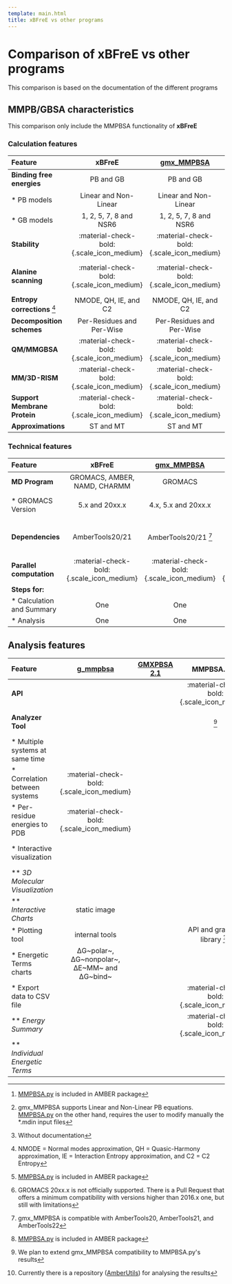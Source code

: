 ```yaml
---
template: main.html
title: xBFreE vs other programs
---
```


# Comparison of **xBFreE** vs other programs
This comparison is based on the documentation of the different programs

## MMPB/GBSA characteristics
This comparison only include the MMPBSA functionality of **xBFreE** 

### Calculation features
| Feature                      |                **xBFreE**                 |              [gmx_MMPBSA][3]              |              MMPBSA.py [^1]               |                 [g_mmpbsa][1]                  |  CaFe   |
|:-----------------------------|:-----------------------------------------:|:-----------------------------------------:|:-----------------------------------------:|:----------------------------------------------:|:-------:|
| **Binding free energies**    |                 PB and GB                 |                 PB and GB                 |                 PB and GB                 |                       PB                       |   PB    |
| * PB models                  |           Linear and Non-Linear           |           Linear and Non-Linear           |         Linear and Non-Linear[^0]         |                    pending                     | pending |
| * GB models                  |          1, 2, 5, 7, 8 and NSR6           |          1, 2, 5, 7, 8 and NSR6           |             1, 2, 5, 7 and 8              |                                                |         |
| **Stability**                | :material-check-bold:{.scale_icon_medium} | :material-check-bold:{.scale_icon_medium} | :material-check-bold:{.scale_icon_medium} |                                                | pending |
| **Alanine scanning**         | :material-check-bold:{.scale_icon_medium} | :material-check-bold:{.scale_icon_medium} | :material-check-bold:{.scale_icon_medium} | :material-check-bold:{.scale_icon_medium} [^2] | pending |
| **Entropy corrections** [^3] |           NMODE, QH, IE, and C2           |           NMODE, QH, IE, and C2           |               NMODE and QH                |                                                | pending |
| **Decomposition schemes**    |         Per-Residues and Per-Wise         |         Per-Residues and Per-Wise         |         Per-Residues and Per-Wise         |                  Per-Residues                  | pending |
| **QM/MMGBSA**                | :material-check-bold:{.scale_icon_medium} | :material-check-bold:{.scale_icon_medium} | :material-check-bold:{.scale_icon_medium} |                                                | pending |
| **MM/3D-RISM**               | :material-check-bold:{.scale_icon_medium} | :material-check-bold:{.scale_icon_medium} | :material-check-bold:{.scale_icon_medium} |                                                | pending |
| **Support Membrane Protein** | :material-check-bold:{.scale_icon_medium} | :material-check-bold:{.scale_icon_medium} | :material-check-bold:{.scale_icon_medium} |                                                | pending |
| **Approximations**           |                 ST and MT                 |                 ST and MT                 |                 ST and MT                 |                       ST                       | pending |

### Technical features
| Feature                   |                **xBFreE**                 |              [gmx_MMPBSA][3]              |              MMPBSA.py [^1]               |        [g_mmpbsa][1]         | CaFE |
|:--------------------------|:-----------------------------------------:|:-----------------------------------------:|:-----------------------------------------:|:----------------------------:|:----:|
| **MD Program**            |       GROMACS, AMBER, NAMD, CHARMM        |                  GROMACS                  |                   AMBER                   |           GROMACS            | NAMD |
| * GROMACS Version         |              5.x and 20xx.x               |            4.x, 5.x and 20xx.x            |                    ---                    |   4.x, 5.x and 2016+ [^6]    |      |
| **Dependencies**          |              AmberTools20/21              |           AmberTools20/21 [^9]            |              AmberTools20/21              | APBS (1.2.x, 1.3.x or 1.4.x) |      |
| **Parallel computation**  | :material-check-bold:{.scale_icon_medium} | :material-check-bold:{.scale_icon_medium} | :material-check-bold:{.scale_icon_medium} |       Depends on APBS        |      |
| **Steps for:**            |                                           |                                           |                                           |                              |      |
| * Calculation and Summary |                    One                    |                    One                    |                    One                    |           Multiple           |      |
| * Analysis                |                    One                    |                    One                    |                 Multiple                  |           Multiple           |      |




## Analysis features
| Feature                         |                [g_mmpbsa][1]                 | [GMXPBSA 2.1][2] |              MMPBSA.py [^1]               |              [gmx_MMPBSA][3]              |
|:--------------------------------|:--------------------------------------------:|:----------------:|:-----------------------------------------:|:-----------------------------------------:|
| **API**                         |                                              |                  | :material-check-bold:{.scale_icon_medium} | :material-check-bold:{.scale_icon_medium} |
| **Analyzer Tool**               |                                              |                  |                   [^4]                    | :material-check-bold:{.scale_icon_medium} |
| * Multiple systems at same time |                                              |                  |                                           | :material-check-bold:{.scale_icon_medium} |
| * Correlation between systems   |  :material-check-bold:{.scale_icon_medium}   |                  |                                           | :material-check-bold:{.scale_icon_medium} |
| * Per-residue energies to PDB   |  :material-check-bold:{.scale_icon_medium}   |                  |                                           | :material-check-bold:{.scale_icon_medium} |
| * Interactive visualization     |                                              |                  |                                           | :material-check-bold:{.scale_icon_medium} |
| ** _3D Molecular Visualization_ |                                              |                  |                                           |                   PyMOL                   |
| ** _Interactive Charts_         |                 static image                 |                  |                                           | :material-check-bold:{.scale_icon_medium} |
| * Plotting tool                 |                internal tools                |                  |       API and graphics library [^5]       |              gmx_MMPBSA_ana               |
| * Energetic Terms charts        | ΔG~polar~, ΔG~nonpolar~, ΔE~MM~ and ΔG~bind~ |                  |                                           |                    All                    |
| * Export data to CSV file       |                                              |                  | :material-check-bold:{.scale_icon_medium} | :material-check-bold:{.scale_icon_medium} |
| ** _Energy Summary_             |                                              |                  | :material-check-bold:{.scale_icon_medium} | :material-check-bold:{.scale_icon_medium} |
| ** _Individual Energetic Terms_ |                                              |                  |                                           | :material-check-bold:{.scale_icon_medium} |



  [^1]: [MMPBSA.py][4] is included in AMBER package
  [^2]: Without documentation
  [^3]: NMODE = Normal modes approximation, QH = Quasic-Harmony approximation, IE = Interaction Entropy
approximation, and C2 = C2 Entropy
  [^4]: We plan to extend gmx_MMPBSA compatibility to MMPBSA.py's results
  [^5]: Currently there is a repository ([AmberUtils][5]) for analysing the results
  [^6]: GROMACS 20xx.x is not officially supported. There is a Pull Request that offers a minimum compatibility 
with versions higher than 2016.x one, but still with limitations
  [^7]: It is not clear whether it does support GROMACS versions 20xx.x or not, but we assume that it does since 
it is script-based
  [^8]: It is not clear whether it does support APBS versions 3.x.x
  [^9]: gmx_MMPBSA is compatible with AmberTools20, AmberTools21, and AmberTools22
  [^0]: gmx_MMPBSA supports Linear and Non-Linear PB equations. [MMPBSA.py][4] on the other hand, requires the user to 
modify manually the *.mdin input files 
  

  [1]: https://github.com/RashmiKumari/g_mmpbsa
  [2]: https://github.com/aspitaleri/gmxpbsa
  [3]: https://github.com/Valdes-Tresanco-MS/gmx_MMPBSA
  [4]: https://ambermd.org/doc12/Amber21.pdf#chapter.36
  [5]: https://github.com/williamdlees/AmberUtils

  